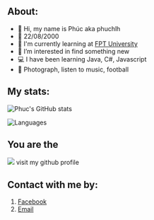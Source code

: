 ## About:
- 👋 Hi, my name is Phúc aka phuchlh
- 🎂 22/08/2000
- 🏫 I'm currently learning at [FPT University](https://www.facebook.com/FPTU.HCM)
- 👀 I’m interested in find something new
- 💻 I have been learning Java, C#, Javascript
- 💚 Photograph, listen to music, football
## My stats:
![Phuc's GitHub stats](https://github-readme-stats.vercel.app/api?username=phuchlh&show_icons=true&theme=blueberry&hide_border=true)


![Languages](https://github-readme-stats.vercel.app/api/top-langs/?username=phuchlh&layout=compact&theme=blueberry&hide_border=true)

## You are the
![](https://komarev.com/ghpvc/?username=phuchlh&color=blueviolet) visit my github profile

## Contact with me by:

1. [Facebook](https://facebook.com/hongphuc.huynhle.1)
2. [Email](mailto:phuchlh.job@gmail.com)
